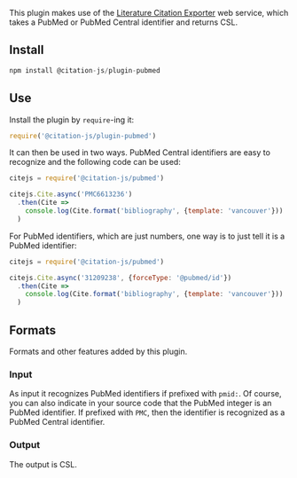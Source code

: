 This plugin makes use of the [Literature Citation Exporter](https://api.ncbi.nlm.nih.gov/lit/ctxp) web service,
which takes a PubMed or PubMed Central identifier and returns CSL.

## Install

```js
npm install @citation-js/plugin-pubmed
```

## Use

Install the plugin by `require`-ing it:

```js
require('@citation-js/plugin-pubmed')
```

It can then be used in two ways. PubMed Central identifiers are easy to recognize
and the following code can be used:

```js
citejs = require('@citation-js/pubmed')

citejs.Cite.async('PMC6613236')
  .then(Cite =>
    console.log(Cite.format('bibliography', {template: 'vancouver'}))
  )

```

For PubMed identifiers, which are just numbers, one way is to just tell it is a
PubMed identifier:

```js
citejs = require('@citation-js/pubmed')

citejs.Cite.async('31209238', {forceType: '@pubmed/id'})
  .then(Cite =>
    console.log(Cite.format('bibliography', {template: 'vancouver'}))
  )
```

## Formats

Formats and other features added by this plugin.

### Input

As input it recognizes PubMed identifiers if prefixed with `pmid:`. Of course, you can also indicate in your
source code that the PubMed integer is an PubMed identifier. If prefixed with `PMC`, then the identifier
is recognized as a PubMed Central identifier.

### Output

The output is CSL.

